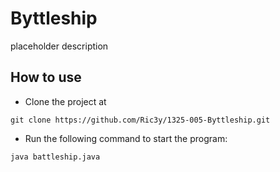# Byttleship

placeholder description

## How to use

- Clone the project at 
```
git clone https://github.com/Ric3y/1325-005-Byttleship.git
 ```

- Run the following command to start the program:
```
java battleship.java
```
